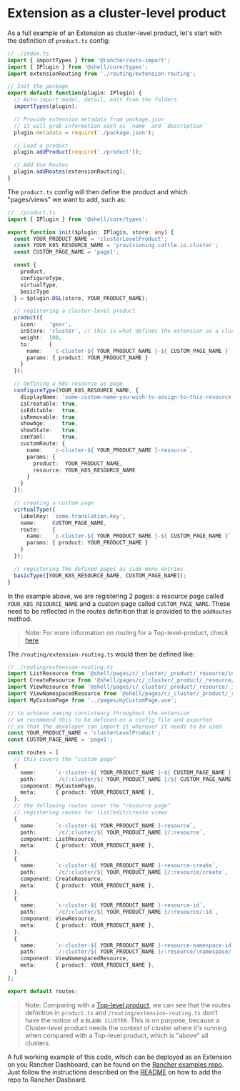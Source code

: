 # Extension as a cluster-level product
As a full example of an Extension as cluster-level product, let's start with the definition of `product.ts` config:

```ts
// ./index.ts
import { importTypes } from '@rancher/auto-import';
import { IPlugin } from '@shell/core/types';
import extensionRouting from './routing/extension-routing';

// Init the package
export default function(plugin: IPlugin) {
  // Auto-import model, detail, edit from the folders
  importTypes(plugin);

  // Provide extension metadata from package.json
  // it will grab information such as `name` and `description`
  plugin.metadata = require('./package.json');

  // Load a product
  plugin.addProduct(require('./product'));

  // Add Vue Routes
  plugin.addRoutes(extensionRouting);
}
```

The `product.ts` config will then define the product and which "pages/views" we want to add, such as:

```ts
// ./product.ts
import { IPlugin } from '@shell/core/types';

export function init($plugin: IPlugin, store: any) {
  const YOUR_PRODUCT_NAME = 'clusterLevelProduct';
  const YOUR_K8S_RESOURCE_NAME = 'provisioning.cattle.io.cluster';
  const CUSTOM_PAGE_NAME = 'page1';

  const {
    product,
    configureType,
    virtualType,
    basicType
  } = $plugin.DSL(store, YOUR_PRODUCT_NAME);

  // registering a cluster-level product
  product({
    icon:    'gear',
    inStore: 'cluster', // this is what defines the extension as a cluster-level product
    weight:  100,
    to:      {
      name:   `c-cluster-${ YOUR_PRODUCT_NAME }-${ CUSTOM_PAGE_NAME }`,
      params: { product: YOUR_PRODUCT_NAME }
    }
  });

  // defining a k8s resource as page
  configureType(YOUR_K8S_RESOURCE_NAME, {
    displayName: 'some-custom-name-you-wish-to-assign-to-this-resource',
    isCreatable: true,
    isEditable:  true,
    isRemovable: true,
    showAge:     true,
    showState:   true,
    canYaml:     true,
    customRoute: {
      name:   `c-cluster-${ YOUR_PRODUCT_NAME }-resource`,
      params: {
        product:  YOUR_PRODUCT_NAME,
        resource: YOUR_K8S_RESOURCE_NAME
      }
    }
  });

  // creating a custom page
  virtualType({
    labelKey: 'some.translation.key',
    name:     CUSTOM_PAGE_NAME,
    route:    {
      name:   `c-cluster-${ YOUR_PRODUCT_NAME }-${ CUSTOM_PAGE_NAME }`,
      params: { product: YOUR_PRODUCT_NAME }
    }
  });

  // registering the defined pages as side-menu entries
  basicType([YOUR_K8S_RESOURCE_NAME, CUSTOM_PAGE_NAME]);
}

```

In the example above, we are registering 2 pages: a resource page called `YOUR_K8S_RESOURCE_NAME` and a custom page called `CUSTOM_PAGE_NAME`. These need to be reflected in the routes definition that is provided to the `addRoutes` method.

> Note: For more information on routing for a Top-level-product, check [here](../api/nav/routing.md#routes-definition-for-an-extension-as-a-top-level-product)

The `/routing/extension-routing.ts` would then be defined like:

```ts
// ./routing/extension-routing.ts
import ListResource from '@shell/pages/c/_cluster/_product/_resource/index.vue';
import CreateResource from '@shell/pages/c/_cluster/_product/_resource/create.vue';
import ViewResource from '@shell/pages/c/_cluster/_product/_resource/_id.vue';
import ViewNamespacedResource from '@shell/pages/c/_cluster/_product/_resource/_namespace/_id.vue';
import MyCustomPage from '../pages/myCustomPage.vue';

// to achieve naming consistency throughout the extension
// we recommend this to be defined on a config file and exported
// so that the developer can import it wherever it needs to be used
const YOUR_PRODUCT_NAME = 'clusterLevelProduct';
const CUSTOM_PAGE_NAME = 'page1';

const routes = [
  // this covers the "custom page"
  {
    name:      `c-cluster-${ YOUR_PRODUCT_NAME }-${ CUSTOM_PAGE_NAME }`,
    path:      `/c/:cluster/${ YOUR_PRODUCT_NAME }/${ CUSTOM_PAGE_NAME }`,
    component: MyCustomPage,
    meta:      { product: YOUR_PRODUCT_NAME },
  },
  // the following routes cover the "resource page"
  // registering routes for list/edit/create views
  {
    name:      `c-cluster-${ YOUR_PRODUCT_NAME }-resource`,
    path:      `/c/:cluster/${ YOUR_PRODUCT_NAME }/:resource`,
    component: ListResource,
    meta:      { product: YOUR_PRODUCT_NAME },
  },
  {
    name:      `c-cluster-${ YOUR_PRODUCT_NAME }-resource-create`,
    path:      `/c/:cluster/${ YOUR_PRODUCT_NAME }/:resource/create`,
    component: CreateResource,
    meta:      { product: YOUR_PRODUCT_NAME },
  },
  {
    name:      `c-cluster-${ YOUR_PRODUCT_NAME }-resource-id`,
    path:      `/c/:cluster/${ YOUR_PRODUCT_NAME }/:resource/:id`,
    component: ViewResource,
    meta:      { product: YOUR_PRODUCT_NAME },
  },
  {
    name:      `c-cluster-${ YOUR_PRODUCT_NAME }-resource-namespace-id`,
    path:      `/:cluster/${ YOUR_PRODUCT_NAME }/:resource/:namespace/:id`,
    component: ViewNamespacedResource,
    meta:      { product: YOUR_PRODUCT_NAME },
  }
];

export default routes;
```

> Note: Comparing with a [Top-level product](./top-level-product), we can see that the routes definition in `product.ts` and `/routing/extension-routing.ts` don't have the notion of a `BLANK CLUSTER`. This is on purpose, because a Cluster-level product needs the context of cluster where it's running when compared with a Top-level product, which is "above" all clusters.

A full working example of this code, which can be deployed as an Extension on you Rancher Dashboard, can be found on the [Rancher examples repo](https://github.com/rancher/ui-plugin-examples). Just follow the instructions described on the [README](https://github.com/rancher/ui-plugin-examples#readme) on how to add the repo to Rancher Dasboard.